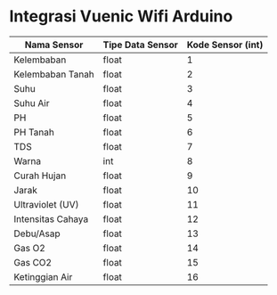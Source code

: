 # Integrasi Vuenic Wifi Arduino

Nama Sensor         | Tipe Data Sensor  | Kode Sensor (int)     | 
--------------------|-------------------| ----------------------|
Kelembaban          | float             | 1                     |
Kelembaban Tanah    | float             | 2                     |
Suhu                | float             | 3                     |
Suhu Air            | float             | 4                     |
PH                  | float             | 5                     |
PH Tanah            | float             | 6                     |
TDS                 | float             | 7                     |
Warna               | int               | 8                     |
Curah Hujan         | float             | 9                     |
Jarak               | float             | 10                    |
Ultraviolet (UV)    | float             | 11                    |
Intensitas Cahaya   | float             | 12                    |
Debu/Asap           | float             | 13                    |
Gas O2              | float             | 14                    |
Gas CO2             | float             | 15                    |
Ketinggian Air      | float             | 16                    |